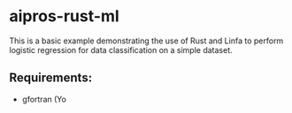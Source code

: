 # aipros-rust-ml

This is a basic example demonstrating the use of Rust and Linfa to perform logistic regression for data classification on a simple dataset.

## Requirements:
* gfortran (Yo